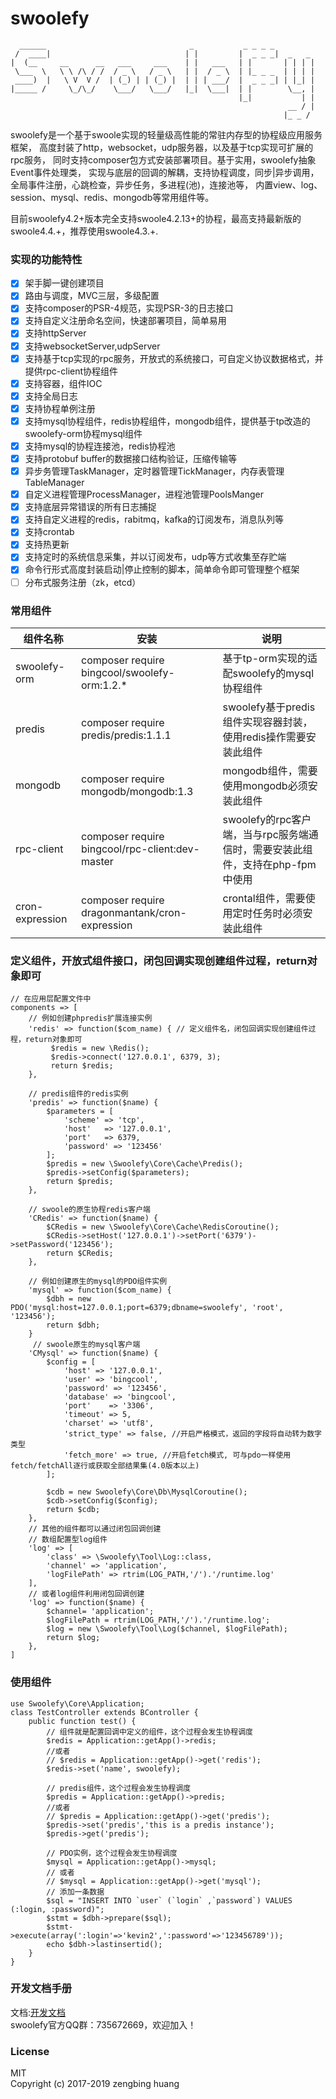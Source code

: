# swoolefy
```
  ______                                _           _ _ _ _
 /  ____|                              | |         |  _ _ _|  _   _
|  (__     __      __   ___     ___    | |   ___   | |       | | | |
 \___  \   \ \ /\ / /  / _ \   / _ \   | |  / _ \  | |_ _ _  | | | |
 ____)  |   \ V  V /  | (_) | | (_) |  | | | ___/  |  _ _ _| | |_| |
|_____ /     \_/\_/    \___/   \___/   |_|  \___|  | |        \__, |
                                                   |_|           | |
                                                              __ / |
                                                             |_ _ /
```                                                            
swoolefy是一个基于swoole实现的轻量级高性能的常驻内存型的协程级应用服务框架，
高度封装了http，websocket，udp服务器，以及基于tcp实现可扩展的rpc服务，
同时支持composer包方式安装部署项目。基于实用，swoolefy抽象Event事件处理类，
实现与底层的回调的解耦，支持协程调度，同步|异步调用，全局事件注册，心跳检查，异步任务，多进程(池)，连接池等，
内置view、log、session、mysql、redis、mongodb等常用组件等。     

目前swoolefy4.2+版本完全支持swoole4.2.13+的协程，最高支持最新版的swoole4.4.+，推荐使用swoole4.3.+.

### 实现的功能特性
- [x] 架手脚一键创建项目           
- [x] 路由与调度，MVC三层，多级配置      
- [x] 支持composer的PSR-4规范，实现PSR-3的日志接口     
- [x] 支持自定义注册命名空间，快速部署项目，简单易用      
- [x] 支持httpServer
- [x] 支持websocketServer,udpServer
- [x] 支持基于tcp实现的rpc服务，开放式的系统接口，可自定义协议数据格式，并提供rpc-client协程组件
- [x] 支持容器，组件IOC    
- [x] 支持全局日志   
- [x] 支持协程单例注册
- [x] 支持mysql协程组件，redis协程组件，mongodb组件，提供基于tp改造的swoolefy-orm协程mysql组件
- [x] 支持mysql的协程连接池，redis协程池
- [x] 支持protobuf buffer的数据接口结构验证，压缩传输等        
- [x] 异步务管理TaskManager，定时器管理TickManager，内存表管理TableManager  
- [x] 自定义进程管理ProcessManager，进程池管理PoolsManger
- [x] 支持底层异常错误的所有日志捕捉
- [x] 支持自定义进程的redis，rabitmq，kafka的订阅发布，消息队列等     
- [x] 支持crontab      
- [x] 支持热更新       
- [x] 支持定时的系统信息采集，并以订阅发布，udp等方式收集至存贮端    
- [x] 命令行形式高度封装启动|停止控制的脚本，简单命令即可管理整个框架 
- [ ] 分布式服务注册（zk，etcd）

### 常用组件
| 组件名称 | 安装 | 说明 |
| ------ | ------ | ------ |
| swoolefy-orm | composer require bingcool/swoolefy-orm:1.2.* | 基于tp-orm实现的适配swoolefy的mysql协程组件 |
| predis | composer require predis/predis:1.1.1 | swoolefy基于predis组件实现容器封装，使用redis操作需要安装此组件 |
| mongodb | composer require mongodb/mongodb:1.3 | mongodb组件，需要使用mongodb必须安装此组件 |
| rpc-client | composer require bingcool/rpc-client:dev-master | swoolefy的rpc客户端，当与rpc服务端通信时，需要安装此组件，支持在php-fpm中使用 |
| cron-expression | composer require dragonmantank/cron-expression | crontal组件，需要使用定时任务时必须安装此组件 |
  
### 定义组件，开放式组件接口，闭包回调实现创建组件过程，return对象即可
```
// 在应用层配置文件中
components => [
    // 例如创建phpredis扩展连接实例
    'redis' => function($com_name) { // 定义组件名，闭包回调实现创建组件过程，return对象即可
         $redis = new \Redis();
         $redis->connect('127.0.0.1', 6379, 3);
         return $redis;   
    },

    // predis组件的redis实例
    'predis' => function($name) {
        $parameters = [
            'scheme' => 'tcp',
            'host'   => '127.0.0.1',
            'port'   => 6379,
            'password' => '123456'
        ];
        $predis = new \Swoolefy\Core\Cache\Predis();
        $predis->setConfig($parameters);
        return $predis;
    },

    // swoole的原生协程redis客户端
    'CRedis' => function($name) {
        $CRedis = new \Swoolefy\Core\Cache\RedisCoroutine();
        $CRedis->setHost('127.0.0.1')->setPort('6379')->setPassword('123456');
        return $CRedis;
    },
    
    // 例如创建原生的mysql的PDO组件实例
    'mysql' => function($com_name) {
        $dbh = new PDO('mysql:host=127.0.0.1;port=6379;dbname=swoolefy', 'root', '123456');
        return $dbh;
    }
     // swoole原生的mysql客户端
    'CMysql' => function($name) {
        $config = [
            'host' => '127.0.0.1',
            'user' => 'bingcool',
            'password' => '123456',
            'database' => 'bingcool',
            'port'    => '3306',
            'timeout' => 5,
            'charset' => 'utf8',
            'strict_type' => false, //开启严格模式，返回的字段将自动转为数字类型
            'fetch_more' => true, //开启fetch模式, 可与pdo一样使用fetch/fetchAll逐行或获取全部结果集(4.0版本以上)
        ];

        $cdb = new Swoolefy\Core\Db\MysqlCoroutine();
        $cdb->setConfig($config);
        return $cdb;
    },
    // 其他的组件都可以通过闭包回调创建
    // 数组配置型log组件
    'log' => [
        'class' => \Swoolefy\Tool\Log::class,
        'channel' => 'application',
        'logFilePath' => rtrim(LOG_PATH,'/').'/runtime.log'
    ],
    // 或者log组件利用闭包回调创建
    'log' => function($name) {
        $channel= 'application';
        $logFilePath = rtrim(LOG_PATH,'/').'/runtime.log';
        $log = new \Swoolefy\Tool\Log($channel, $logFilePath);
        return $log;
    },
]

```
### 使用组件
```
use Swoolefy\Core\Application;
class TestController extends BController {
    public function test() {
        // 组件就是配置回调中定义的组件，这个过程会发生协程调度
        $redis = Application::getApp()->redis;
        //或者
        // $redis = Application::getApp()->get('redis');
        $redis->set('name', swoolefy);

        // predis组件，这个过程会发生协程调度
        $predis = Application::getApp()->predis;
        //或者
        // $predis = Application::getApp()->get('predis');
        $predis->set('predis','this is a predis instance');
        $predis->get('predis');
        
        // PDO实例，这个过程会发生协程调度
        $mysql = Application::getApp()->mysql;
        // 或者
        // $mysql = Application::getApp()->get('mysql');
        // 添加一条数据
        $sql = "INSERT INTO `user` (`login` ,`password`) VALUES (:login, :password)"; 
        $stmt = $dbh->prepare($sql); 
        $stmt->execute(array(':login'=>'kevin2',':password'=>'123456789'));  
        echo $dbh->lastinsertid();
    }
}

```
     
### 开发文档手册

文档:[开发文档](https://www.kancloud.cn/bingcoolhuang/php-swoole-swoolefy/587501)     
swoolefy官方QQ群：735672669，欢迎加入！    

### License
MIT   
Copyright (c) 2017-2019 zengbing huang    
